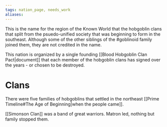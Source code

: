 ```yaml
---
tags: nation_page, needs_work
aliases:
---
```

This is the name for the region of the Known World that the hobgoblin clans that split from the psuedo-unified society that was beginning to form in the southeast. Although some of the other siblings of the #goblinoid family joined them, they are not credited in the name. 

This nation is organized by a single founding [[Blood Hobgoblin Clan Pact|document]] that each member of the hobgoblin clans has signed over the years - or chosen to be destroyed.

# Clans
There were five families of hobgoblins that settled in the northeast [[Prime Timeline#The Age of Beginning|when the people came]]. 

[[Simonson Clan]] was a band of great warriors. Matron led, nothing but family stopped them.